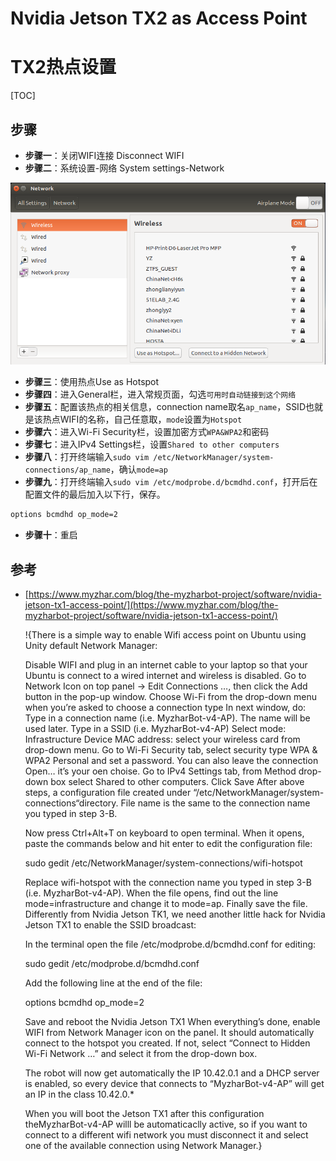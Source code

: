 # Nvidia Jetson TX2 as Access Point

# TX2热点设置

[TOC]

## 步骤

- **步骤一**：关闭WIFI连接 Disconnect WIFI
- **步骤二**：系统设置-网络 System settings-Network

![](wifi_ap02.png)

- **步骤三**：使用热点Use as Hotspot
- **步骤四**：进入General栏，进入常规页面，勾选`可用时自动链接到这个网络`
- **步骤五**：配置该热点的相关信息，connection name取名`ap_name`，SSID也就是该热点WIFI的名称，自己任意取，`mode`设置为`Hotspot`
- **步骤六**：进入Wi-Fi Security栏，设置加密方式`WPA&WPA2`和密码
- **步骤七**：进入IPv4 Settings栏，设置`Shared to other computers`
- **步骤八**：打开终端输入`sudo vim /etc/NetworkManager/system-connections/ap_name`，确认`mode=ap`
- **步骤九**：打开终端输入`sudo vim /etc/modprobe.d/bcmdhd.conf`，打开后在配置文件的最后加入以下行，保存。

```bash
options bcmdhd op_mode=2
```

- **步骤十**：重启

## 参考

* [https://www.myzhar.com/blog/the-myzharbot-project/software/nvidia-jetson-tx1-access-point/](https://www.myzhar.com/blog/the-myzharbot-project/software/nvidia-jetson-tx1-access-point/)

  !{There is a simple way to enable Wifi access point on Ubuntu using Unity default Network Manager:

  Disable WIFI and plug in an internet cable to your laptop so that your Ubuntu is connect to a wired internet and wireless is disabled.
  Go to Network Icon on top panel -> Edit Connections …, then click the Add button in the pop-up window.
  Choose Wi-Fi from the drop-down menu when you’re asked to choose a connection type
  In next window, do:
  Type in a connection name (i.e. MyzharBot-v4-AP). The name will be used later.
  Type in a SSID (i.e. MyzharBot-v4-AP)
  Select mode: Infrastructure
  Device MAC address: select your wireless card from drop-down menu.
  Go to Wi-Fi Security tab, select security type WPA & WPA2 Personal and set a password. You can also leave the connection Open… it’s your oen choise.
  Go to IPv4 Settings tab, from Method drop-down box select Shared to other computers.
  Click Save
  After above steps, a configuration file created under “/etc/NetworkManager/system-connections“directory. File name is the same to the connection name you typed in step 3-B.

  Now press Ctrl+Alt+T on keyboard to open terminal. When it opens, paste the commands below and hit enter to edit the configuration file:

  sudo gedit /etc/NetworkManager/system-connections/wifi-hotspot

  Replace wifi-hotspot with the connection name you typed in step 3-B (i.e. MyzharBot-v4-AP).
  When the file opens, find out the line mode=infrastructure and change it to mode=ap.
  Finally save the file.
  Differently from Nvidia Jetson TK1, we need another little hack for Nvidia Jetson TX1 to enable the SSID broadcast:

  In the terminal open the file /etc/modprobe.d/bcmdhd.conf for editing:


  sudo gedit /etc/modprobe.d/bcmdhd.conf

  Add the following line at the end of the file:


  options bcmdhd op_mode=2

  Save and reboot the Nvidia Jetson TX1
  When everything’s done, enable WIFI from Network Manager icon on the panel. It should automatically connect to the hotspot you created. If not, select “Connect to Hidden Wi-Fi Network …” and select it from the drop-down box.

  The robot will now get automatically the IP 10.42.0.1 and a DHCP server is enabled, so every device that connects to “MyzharBot-v4-AP” will get an IP in the class 10.42.0.*

  When you will boot the Jetson TX1 after this configuration theMyzharBot-v4-AP willl be automaticaclly active, so if you want to connect to a different wifi network you must disconnect it and select one of the available connection using Network Manager.}



